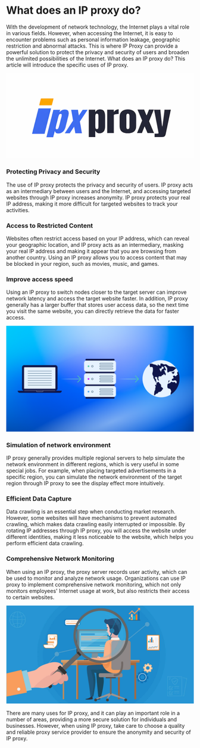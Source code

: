 # What does an IP proxy do?
With the development of network technology, the Internet plays a vital role in various fields. However, when accessing the Internet, it is easy to encounter problems such as personal information leakage, geographic restriction and abnormal attacks. This is where IP Proxy can provide a powerful solution to protect the privacy and security of users and broaden the unlimited possibilities of the Internet. What does an IP proxy do? This article will introduce the specific uses of IP proxy.

![proxy1](https://github.com/IPXProxy/Types-of-proxy-servers/blob/main/Types-of-proxy-servers/IP%20proxy1.png)

<h3>Protecting Privacy and Security</h3>

The use of IP proxy protects the privacy and security of users. IP proxy acts as an intermediary between users and the Internet, and accessing targeted websites through IP proxy increases anonymity. IP proxy protects your real IP address, making it more difficult for targeted websites to track your activities.

<h3>Access to Restricted Content</h3>

Websites often restrict access based on your IP address, which can reveal your geographic location, and IP proxy acts as an intermediary, masking your real IP address and making it appear that you are browsing from another country. Using an IP proxy allows you to access content that may be blocked in your region, such as movies, music, and games.

<h3>Improve access speed</h3>

Using an IP proxy to switch nodes closer to the target server can improve network latency and access the target website faster. In addition, IP proxy generally has a larger buffer that stores user access data, so the next time you visit the same website, you can directly retrieve the data for faster access.

![proxy1](https://github.com/IPXProxy/Types-of-proxy-servers/blob/main/Types-of-proxy-servers/IP%20proxy2.png)

<h3>Simulation of network environment</h3>

IP proxy generally provides multiple regional servers to help simulate the network environment in different regions, which is very useful in some special jobs. For example, when placing targeted advertisements in a specific region, you can simulate the network environment of the target region through IP proxy to see the display effect more intuitively.


<h3>Efficient Data Capture</h3>

Data crawling is an essential step when conducting market research. However, some websites will have mechanisms to prevent automated crawling, which makes data crawling easily interrupted or impossible. By rotating IP addresses through IP proxy, you will access the website under different identities, making it less noticeable to the website, which helps you perform efficient data crawling.

<h3>Comprehensive Network Monitoring</h3>

When using an IP proxy, the proxy server records user activity, which can be used to monitor and analyze network usage. Organizations can use IP proxy to implement comprehensive network monitoring, which not only monitors employees' Internet usage at work, but also restricts their access to certain websites.

![proxy1](https://github.com/IPXProxy/Types-of-proxy-servers/blob/main/Types-of-proxy-servers/IP%20proxy3.png)

There are many uses for IP proxy, and it can play an important role in a number of areas, providing a more secure solution for individuals and businesses. However, when using IP proxy, take care to choose a quality and reliable proxy service provider to ensure the anonymity and security of IP proxy.
